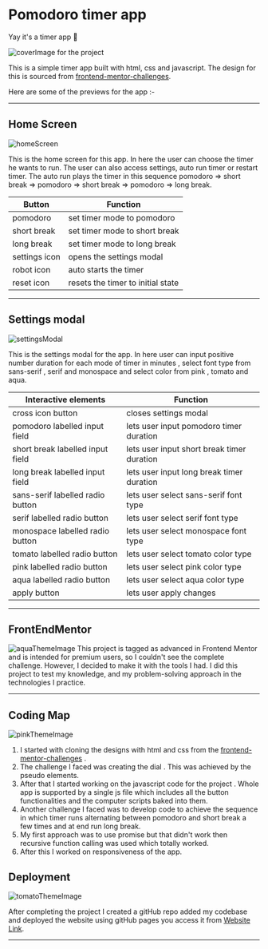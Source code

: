 # Pomodoro timer app
 Yay it's a timer app 🥳

![coverImage for the project](preview/timerRunning.png)

This is a simple timer app built with html, css and javascript. The design for this is sourced from [frontend-mentor-challenges](https://www.frontendmentor.io/challenges).

Here are some of the previews for the app :-

---

## Home Screen
![homeScreen](preview/infoImage.png)

This is the home screen for this app. In here the user can choose the timer he wants to run. The user can also access settings, auto run timer or restart timer. The auto run plays the timer in this sequence pomodoro => short break => pomodoro => short break => pomodoro => long break.

| **Button** | **Function** |
|---|---|
|pomodoro| set timer mode to pomodoro|
|short break| set timer mode to short break|
|long break| set timer mode to long break|
|settings icon| opens the settings modal |
|robot icon| auto starts the timer|
|reset icon| resets the timer to initial state|

---

## Settings modal
![settingsModal](preview/settingsModal.png)

This is the settings modal for the app. In here user can input positive number duration for each mode of timer in minutes , select font type from sans-serif , serif and monospace and select color from pink , tomato and aqua.


| **Interactive elements** | **Function** |
|---|---|
|cross icon button| closes settings modal|
|pomodoro labelled input field| lets user input pomodoro timer duration|
|short break labelled input field| lets user input short break timer duration|
|long break labelled input field| lets user input long break timer duration|
|sans-serif labelled radio button| lets user select sans-serif font type|
|serif labelled radio button| lets user select serif font type|
|monospace labelled radio button| lets user select monospace font type|
|tomato labelled radio button| lets user select tomato color type|
|pink labelled radio button| lets user select pink color type|
|aqua labelled radio button| lets user select aqua color type|
|apply button| lets user apply changes|

---

## FrontEndMentor
![aquaThemeImage](preview/aquaTheme.png)
This project is tagged as advanced in Frontend Mentor and is intended for premium users, so I couldn't see the complete challenge. However, I decided to make it with the tools I had. I did this project to test my knowledge, and my problem-solving approach in the technologies I practice.

---

## Coding Map
![pinkThemeImage](preview/pinkTheme.png)

1. I started with cloning the designs with html and css from the [frontend-mentor-challenges](https://www.frontendmentor.io/challenges) .
2. The challenge I faced was creating the dial . This was achieved by the pseudo elements. 
3. After that I started working on the javascript code for the project . Whole app is supported by a single js file which includes all the button functionalities and the computer scripts baked into them.
4. Another challenge I faced was to develop code to achieve the sequence in which timer runs alternating between pomodoro and short break a few times and at end run long break. 
5. My first approach was to use promise but that didn't work then recursive function calling was used which totally worked.
6. After this I worked on responsiveness of the app.

## Deployment 
![tomatoThemeImage](preview/coverImage.png)

After completing the project I created a gitHub repo added my codebase and deployed the website using gitHub pages you access it from 
[Website Link](https://corack01.github.io/Pomodoro-timer-app/). 

---


